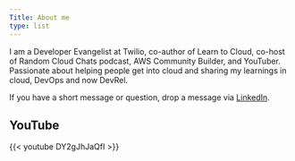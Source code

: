 ```yaml
---
Title: About me
type: list
---
```



I am a Developer Evangelist at Twilio, co-author of Learn to Cloud, co-host of Random Cloud Chats podcast, AWS Community Builder, and YouTuber. Passionate about helping people get into cloud and sharing my learnings in cloud, DevOps and now DevRel.

If you have a short message or question, drop a message via [LinkedIn](https://www.linkedin.com/in/rishabkumar7/).

## YouTube

{{< youtube DY2gJhJaQfI >}}
